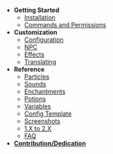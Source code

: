 <!-- docs/_sidebar.md -->

- **Getting Started**
  - [Installation](getting-started/installation.md)
  - [Commands and Permissions](getting-started/commands.md)
- **Customization**
  - [Configuration](config/general.md)
  - [NPC](config/npc.md)
  - [Effects](config/effects.md)
  - [Translating](config/translating.md)
- **Reference**
  - [Particles](reference/particles.md)
  - [Sounds](reference/sounds.md)
  - [Enchantments](reference/enchantments.md)
  - [Potions](reference/potions.md)
  - [Variables](reference/variables.md)
  - [Config Template](reference/configs.md)
  - [Screenshots](reference/screenshots.md)
  - [1.X to 2.X](reference/update.md)
  - [FAQ](reference/faq.md)
- [**Contribution/Dedication**](contribution.md)
